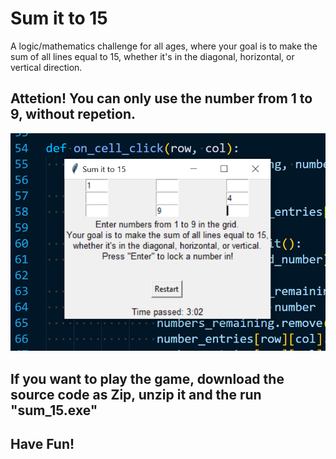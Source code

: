 # Sum it to 15
A logic/mathematics challenge for all ages, where your goal is to make the sum of all lines equal to 15, whether it's in the diagonal, horizontal, or vertical direction.
## Attetion! You can only use the number from 1 to 9, without repetion.
![](https://raw.githubusercontent.com/Unitimu/Sum_15/main/sum_it_to_15.PNG)
## If you want to play the game, download the source code as Zip, unzip it and the run "sum_15.exe" 
## Have Fun!
